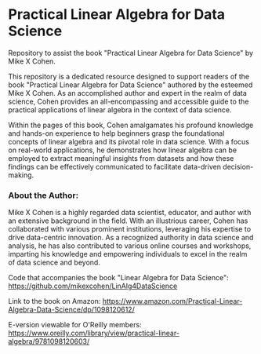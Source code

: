 # Practical Linear Algebra for Data Science
Repository to assist the book "Practical Linear Algebra for Data Science" by Mike X Cohen.

This repository is a dedicated resource designed to support readers of the book "Practical Linear Algebra for Data Science" authored by the esteemed Mike X Cohen. As an accomplished author and expert in the realm of data science, Cohen provides an all-encompassing and accessible guide to the practical applications of linear algebra in the context of data science.

Within the pages of this book, Cohen amalgamates his profound knowledge and hands-on experience to help beginners grasp the foundational concepts of linear algebra and its pivotal role in data science. With a focus on real-world applications, he demonstrates how linear algebra can be employed to extract meaningful insights from datasets and how these findings can be effectively communicated to facilitate data-driven decision-making.

### About the Author:
Mike X Cohen is a highly regarded data scientist, educator, and author with an extensive background in the field. With an illustrious career, Cohen has collaborated with various prominent institutions, leveraging his expertise to drive data-centric innovation. As a recognized authority in data science and analysis, he has also contributed to various online courses and workshops, imparting his knowledge and empowering individuals to excel in the realm of data science and beyond.

Code that accompanies the book "Linear Algebra for Data Science": https://github.com/mikexcohen/LinAlg4DataScience

Link to the book on Amazon: https://www.amazon.com/Practical-Linear-Algebra-Data-Science/dp/1098120612/

E-version viewable for O'Reilly members: https://www.oreilly.com/library/view/practical-linear-algebra/9781098120603/
